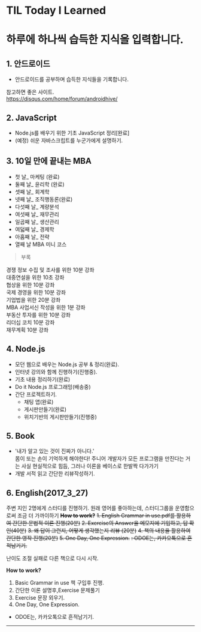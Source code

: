 # TIL Today I Learned

# 하루에 하나씩 습득한 지식을 입력합니다.

## 1. 안드로이드
- 안드로이드를 공부하며 습득한 지식들을 기록합니다.  

참고하면 좋은 사이트.  
https://disqus.com/home/forum/androidhive/  


## 2. JavaScript
- Node.js를 배우기 위한 기초 JavaScript 정리[완료]
- (예정) 쉬운 자바스크립트를 누군가에게 설명하기.

## 3. 10일 만에 끝내는 MBA
- 첫 날_ 마케팅 (완료)
- 둘째 날_ 윤리학 (완료)
- 셋째 날_ 회계학
- 넷째 날_ 조직행동론(완료)
- 다섯째 날_ 계량분석  
- 여섯째 날_ 재무관리
- 일곱째 날_ 생산관리
- 여덟째 날_ 경제학
- 아홉째 날_ 전략
- 열째 날 MBA 미니 코스

> 부록

경쟁 정보 수집 및 조사를 위한 10분 강좌  
대중연설을 위한 10초 강좌  
협상을 위한 10분 강좌  
국제 경영을 위한 10분 강좌    
기업법을 위한 20분 강좌  
MBA 사업서신 작성을 위한 1분 강좌  
부동산 투자를 위한 10분 강좌  
리더십 코치 10분 강좌  
재무계획 10분 강좌  

## 4. Node.js  
- 모던 웹으로 배우는 Node.js 공부 & 정리(완료).  
- 인터넷 강의와 함께 진행하기(진행중).  
- 기초 내용 정리하기(완료)  
- Do it Node.js 프로그래밍(배송중)
- 간단 프로젝트하기.
  - 채팅 앱(완료)
  - 게시판만들기(완료)
  - 위치기반의 게시판만들기(진행중)

## 5. Book
- '내가 알고 있는 것이 진짜가 아니다.'  
몸이 또는 손이 기억하게 해야한다! 주니어 개발자가 모든 프로그램을 만진다는 거는 사실 현실적으로 힘듬, 그러나 이론을 베이스로 한발짝 다가가기  
- 개발 서적 읽고 간단한 리뷰작성하기.  

## 6. English(2017_3_27)
주변 지인 2명에게 스터디를 진행하기.
원래 영어를 좋아하는데, 스터디그룹을 운영함으로써 조금 더 가까이하기
~~**How to work?**~~
~~1. English Grammar in use.pdf를 활용하여 간단한 문법적 이론 진행(20분)~~
~~2. Exercise의 Answer을 메모지에 기입하고, 답 확인(40분)~~
~~3. 왜 답이 그런지, 어떻게 생각했는지 리뷰 (20분)~~
~~4. 책의 내용을 활용하여 간단한 영작 진행(20분)~~
~~5. One Day, One Expression.~~
~~: ODOE는, 카카오톡으로 흔적남기기.~~

난이도 조절 실패로 다른 책으로 다시 시작.

**How to work?**
1. Basic Grammar in use 책 구입후 진행.
2. 간단한 이론 설명후,Exercise 문제풀기
3. Exercise 문장 외우기.
4. One Day, One Expression.
- ODOE는, 카카오톡으로 흔적남기기.

---

